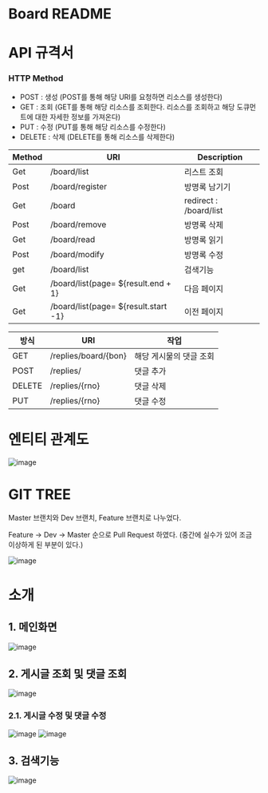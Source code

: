 # Board README



# API 규격서
### **HTTP Method**

- POST : 생성 (POST를 통해 해당 URI를 요청하면 리소스를 생성한다)
- GET : 조회 (GET를 통해 해당 리소스를 조회한다. 리소스를 조회하고 해당 도큐먼트에 대한 자세한 정보를 가져온다)
- PUT : 수정 (PUT를 통해 해당 리소스를 수정한다)
- DELETE : 삭제 (DELETE를 통해 리소스를 삭제한다)

| Method | URI | Description |
| --- | --- | --- |
| Get | /board/list | 리스트 조회 |
| Post | /board/register | 방명록 남기기 |
| Get | /board | redirect : /board/list |
| Post | /board/remove | 방명록 삭제 |
| Get | /board/read | 방명록 읽기 |
| Post | /board/modify | 방명록 수정 |
| get | /board/list | 검색기능 |
| Get | /board/list(page= ${result.end + 1} | 다음 페이지 |
| Get | /board/list(page= ${result.start -1} | 이전 페이지 |

| 방식 | URI | 작업 |
| --- | --- | --- |
| GET | /replies/board/{bon} | 해당 게시물의 댓글 조회 |
| POST | /replies/ | 댓글 추가 |
| DELETE | /replies/{rno} | 댓글 삭제 |
| PUT | /replies/{rno} | 댓글 수정 |


# 엔티티 관계도
![image](https://user-images.githubusercontent.com/109207727/182314999-77026384-033c-414b-9b98-0bc463f0cdb0.png)


# GIT TREE
Master 브랜치와 Dev 브랜치, Feature 브랜치로 나누었다.

Feature -> Dev -> Master 순으로 Pull Request 하였다.
(중간에 실수가 있어 조금 이상하게 된 부분이 있다.)

![image](https://user-images.githubusercontent.com/109207727/182327041-d571d69e-d7bd-4acb-b823-53307e5b0d79.png)


# 소개
## 1. 메인화면
![image](https://user-images.githubusercontent.com/109207727/182326284-0c2924a6-1bc7-414c-853c-fc61bfa3c0cb.png)

## 2. 게시글 조회 및 댓글 조회
![image](https://user-images.githubusercontent.com/109207727/182326437-aa094454-ac2b-4652-8149-95a1ada60dfb.png)

### 2.1. 게시글 수정 및 댓글 수정
![image](https://user-images.githubusercontent.com/109207727/182326626-218156c4-ea12-4ca5-9ad6-9454c062d4eb.png)
![image](https://user-images.githubusercontent.com/109207727/182326664-fccbccec-f2e6-4def-8513-a6b9f7beb919.png)

## 3. 검색기능
![image](https://user-images.githubusercontent.com/109207727/182326841-55b38267-32bf-4d53-9b68-d412349b9d73.png)

